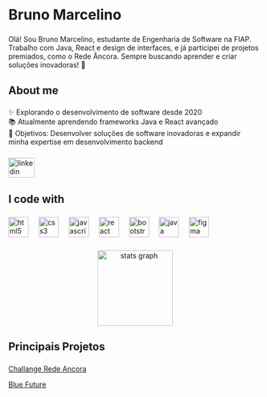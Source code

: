 <h1 align="left">Bruno Marcelino</h1>

###

<p align="left">Olá! Sou Bruno Marcelino, estudante de Engenharia de Software na FIAP. Trabalho com Java, React e design de interfaces, e já participei de projetos premiados, como o Rede Âncora. Sempre buscando aprender e criar soluções inovadoras! 🚀</p>

###

<h2 align="left">About me</h2>

###

<p align="left">✨ Explorando o desenvolvimento de software desde 2020<br>📚 Atualmente aprendendo frameworks Java e React avançado<br>🎯 Objetivos: Desenvolver soluções de software inovadoras e expandir minha expertise em desenvolvimento backend</p>

###

<div align="left">
  <a href="https://www.linkedin.com/in/bruno-marc/" target="_blank">
    <img src="https://raw.githubusercontent.com/maurodesouza/profile-readme-generator/master/src/assets/icons/social/linkedin/default.svg" width="52" height="40" alt="linkedin logo"  />
  </a>
</div>

###

<h2 align="left">I code with</h2>

###

<div align="left">
  <img src="https://cdn.jsdelivr.net/gh/devicons/devicon/icons/html5/html5-original.svg" height="40" alt="html5 logo"  />
  <img width="12" />
  <img src="https://cdn.jsdelivr.net/gh/devicons/devicon/icons/css3/css3-original.svg" height="40" alt="css3 logo"  />
  <img width="12" />
  <img src="https://cdn.jsdelivr.net/gh/devicons/devicon/icons/javascript/javascript-original.svg" height="40" alt="javascript logo"  />
  <img width="12" />
  <img src="https://cdn.jsdelivr.net/gh/devicons/devicon/icons/react/react-original.svg" height="40" alt="react logo"  />
  <img width="12" />
  <img src="https://cdn.jsdelivr.net/gh/devicons/devicon/icons/bootstrap/bootstrap-original.svg" height="40" alt="bootstrap logo"  />
  <img width="12" />
  <img src="https://cdn.jsdelivr.net/gh/devicons/devicon/icons/java/java-original.svg" height="40" alt="java logo"  />
  <img width="12" />
  <img src="https://cdn.jsdelivr.net/gh/devicons/devicon/icons/figma/figma-original.svg" height="40" alt="figma logo"  />
</div>

###

<div align="center">
  <img src="https://github-readme-stats.vercel.app/api?username=BrunoMarc59&hide_title=false&hide_rank=false&show_icons=true&include_all_commits=true&count_private=true&disable_animations=false&theme=dracula&locale=en&hide_border=false&order=1" height="150" alt="stats graph"  />
</div>

###

<h2 align="left">Principais Projetos</h2>

###

<p align="left"><a href="https://challenge-rede-ancora.vercel.app/" target="_blank">Challange Rede Ancora</a></p>
<p align="left"><a href="https://global-solution-bluefuture.vercel.app/" target="_blank">Blue Future</a></p>

###
